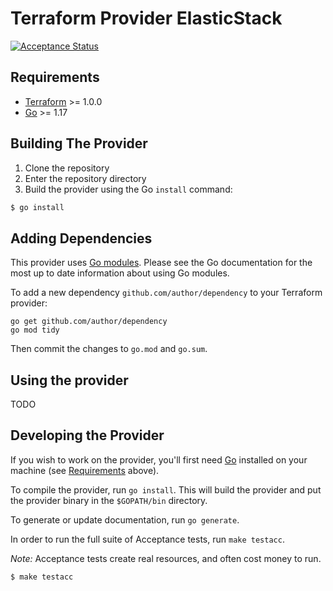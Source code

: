 # Terraform Provider ElasticStack

[![Acceptance Status](https://devops-ci.elastic.co/job/elastic+terraform-provider-elasticstack+main/badge/icon?subject=acceptance&style=flat-square)](https://devops-ci.elastic.co/job/elastic+terraform-provider-elasticstack+main/)

## Requirements

-	[Terraform](https://www.terraform.io/downloads.html) >= 1.0.0
-	[Go](https://golang.org/doc/install) >= 1.17

## Building The Provider

1. Clone the repository
1. Enter the repository directory
1. Build the provider using the Go `install` command: 
```sh
$ go install
```

## Adding Dependencies

This provider uses [Go modules](https://github.com/golang/go/wiki/Modules).
Please see the Go documentation for the most up to date information about using Go modules.

To add a new dependency `github.com/author/dependency` to your Terraform provider:

```
go get github.com/author/dependency
go mod tidy
```

Then commit the changes to `go.mod` and `go.sum`.

## Using the provider

TODO

## Developing the Provider

If you wish to work on the provider, you'll first need [Go](http://www.golang.org) installed on your machine (see [Requirements](#requirements) above).

To compile the provider, run `go install`. This will build the provider and put the provider binary in the `$GOPATH/bin` directory.

To generate or update documentation, run `go generate`.

In order to run the full suite of Acceptance tests, run `make testacc`.

*Note:* Acceptance tests create real resources, and often cost money to run.

```sh
$ make testacc
```
